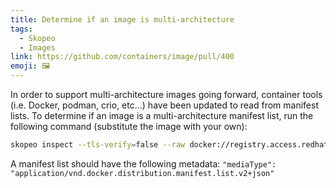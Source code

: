 ```yaml
---
title: Determine if an image is multi-architecture
tags:
  - Skopeo
  - Images
link: https://github.com/containers/image/pull/400
emoji: 🖼️
---
```


In order to support multi-architecture images going forward, container tools (i.e. Docker, podman, crio, etc...) have been updated to read from manifest lists.  To determine if an image is a multi-architecture manifest list, run the following command (substitute the image with your own):
```bash
skopeo inspect --tls-verify=false --raw docker://registry.access.redhat.com/ubi8:latest | jq
```

A manifest list should have the following metadata: `"mediaType": "application/vnd.docker.distribution.manifest.list.v2+json"`
